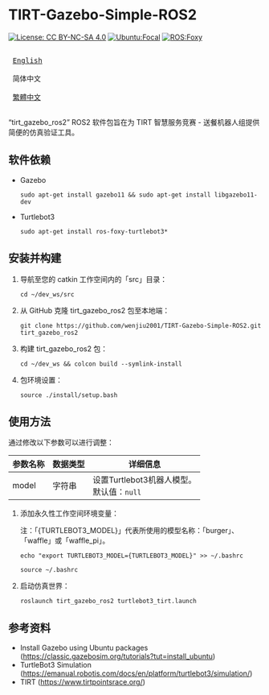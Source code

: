 # TIRT-Gazebo-Simple-ROS2

[![License: CC BY-NC-SA 4.0](https://img.shields.io/badge/License-CC_BY--NC--SA_4.0-lightgrey.svg)](https://creativecommons.org/licenses/by-nc-sa/4.0/)
[![Ubuntu:Focal](https://img.shields.io/badge/Ubuntu-Focal-brightgreen)](https://releases.ubuntu.com/focal/)
[![ROS:Foxy](https://img.shields.io/badge/ROS-Foxy-blue)](https://docs.ros.org/en/foxy/Installation/Ubuntu-Install-Debians.html)

<kbd> <br> [English][en] <br> </kbd>
<kbd> <br> 简体中文 <br> </kbd>
<kbd> <br> [繁體中文][zh-TW] <br> </kbd>

[en]: README.md
[zh-TW]: README_zh-TW.md

“tirt_gazebo_ros2” ROS2 软件包旨在为 TIRT 智慧服务竞赛 - 送餐机器人组提供简便的仿真验证工具。

## 软件依赖

- Gazebo
   ```
   sudo apt-get install gazebo11 && sudo apt-get install libgazebo11-dev
   ```
- Turtlebot3
   ```
   sudo apt-get install ros-foxy-turtlebot3*
   ```

## 安装并构建

1. 导航至您的 catkin 工作空间内的「src」目录：
   ```
   cd ~/dev_ws/src
   ```
2. 从 GitHub 克隆 tirt_gazebo_ros2 包至本地端：
   ```
   git clone https://github.com/wenjiu2001/TIRT-Gazebo-Simple-ROS2.git tirt_gazebo_ros2
   ```
3. 构建 tirt_gazebo_ros2 包：
   ```
   cd ~/dev_ws && colcon build --symlink-install
   ```
4. 包环境设置：
   ```
   source ./install/setup.bash
   ```

## 使用方法

通过修改以下参数可以进行调整：

| 参数名称 | 数据类型 | 详细信息                                       |
| -------- | -------- | ---------------------------------------------- |
| model    | 字符串   | 设置Turtlebot3机器人模型。 <br/>默认值：`null` |

1. 添加永久性工作空间环境变量：

   注：「{TURTLEBOT3_MODEL}」代表所使用的模型名称：「burger」、「waffle」或「waffle_pi」。
   ```
   echo "export TURTLEBOT3_MODEL={TURTLEBOT3_MODEL}" >> ~/.bashrc
   ```
   ```
   source ~/.bashrc
   ```
2. 启动仿真世界：
   ```
   roslaunch tirt_gazebo_ros2 turtlebot3_tirt.launch
   ```
   
## 参考资料

- Install Gazebo using Ubuntu packages (https://classic.gazebosim.org/tutorials?tut=install_ubuntu)
- TurtleBot3 Simulation (https://emanual.robotis.com/docs/en/platform/turtlebot3/simulation/)
- TIRT (https://www.tirtpointsrace.org/)

